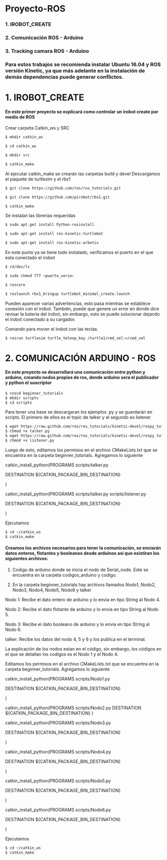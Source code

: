 # Proyecto-ROS

### 1. IROBOT_CREATE
### 2. Comunicación ROS - Arduino
### 3. Tracking camara ROS - Arduino

### Para estos trabajos se recomienda instalar Ubuntu 16.04 y ROS versión Kinetic, ya que más adelante en la instalación de demás dependencias puede generar conflictos.

# 1. IROBOT_CREATE
#### En este primer proyecto se explicará como controlar un irobot create por medio de ROS

Crear carpeta Catkin_ws y SRC
```sh
$ mkdir catkin_ws

$ cd catkin_ws

$ mkdir src

$ catkin_make
```
Al ejecutar catkin_make se crearán las carpetas build y devel
Descargamos el paquete de turtlesim y el rbx1
```sh
$ git clone https://github.com/ros/ros_tutorials.git

$ git clone https://github.com/pirobot/rbx1.git

$ catkin_make
```
Se instalan las librerias requeridas
```sh
$ sudo apt.get install Python-rosinstall

$ sudo apt-get install ros-kinetic-turtlebot

$ sudo apt-get install ros-kinetic-arbotix
```
En este punto ya se tiene todo instalado, verificamos el puerto en el que esta conectado el irobot
```sh
$ cd/dev/ls

$ sudo chmod 777 <puerto_serie>

$ roscore

$ roslaunch rbx1_bringup turtlebot_minimal_create.launch
```
Pueden aparecer varias advertencias, esto pasa mientras se establece conexión con el irobot. También, puede que genere un error en donde dice revisar la batería del irobot, sin embargo, esto se puede solucionar dejando el irobot conectado a su cargador.

Comando para mover el irobot con las teclas.
```sh
$ rosrun turtlesim turtle_teleop_key /turtle1/cmd_vel:=/cmd_vel
```
# 2. COMUNICACIÓN ARDUINO - ROS

#### En este proyecto se desarrollará una comunicación entre python y arduino, creando nodos propios de ros, donde arduino sera el publicador y python el suscriptor
```sh
$ roscd beginner_tutorials
$ mkdir scripts
$ cd scripts
```
Para tener una base se descargaran los ejemplos .py y se guardarán en scripts. El primero de ellos es el topic de talker y el segundo es listener
```sh
$ wget https://raw.github.com/ros/ros_tutorials/kinetic-devel/rospy_tutorials/001_talker_listener/talker.py
$ chmod +x talker.py
$ wget https://raw.github.com/ros/ros_tutorials/kinetic-devel/rospy_tutorials/001_talker_listener/listener.py
$ chmod +x listener.py
```
Luego de esto, editamos los permisos en el archivo CMakeLists.txt que se encuentra en la carpeta beginner_tutorials. Agregamos lo siguiente

catkin_install_python(PROGRAMS scripts/talker.py

  DESTINATION ${CATKIN_PACKAGE_BIN_DESTINATION}

)

catkin_install_python(PROGRAMS scripts/talker.py scripts/listener.py
  
  DESTINATION ${CATKIN_PACKAGE_BIN_DESTINATION}

)

Ejecutamos
```sh
$ cd ~/catkin_ws
$ catkin_make
```

#### Creamos los archivos necesarios para tener la comunicación, se enviarán datos enteros, flotantes y booleanos desde arduinos asi que existiran los siguientes archivos:

1. Codigo de arduino donde se inicia el nodo de Serial_node. Este se encuentra en la carpeta codigos_arduino y codigo.

2. En la carpeta beginner_tutorials hay archivos llamados Nodo1, Nodo2, Nodo3, Nodo4, Nodo5, Nodo6 y talker

  Nodo 1: Recibe el dato entero de arduino y lo envia en tipo String al Nodo 4.
  
  Nodo 2: Recibe el dato flotante de arduino y lo envia en tipo String al Nodo 5.
  
  Nodo 3: Recibe el dato booleano de arduino y lo envia en tipo String al Nodo 6.
  
  talker: Recibe los datos del nodo 4, 5 y 6 y los publica en el terminal.

La explicación de los nodos estan en el código, sin embargo, los códigos en el que se detallan los codigos es el Nodo 1 y el Nodo 4.
  
Editamos los permisos en el archivo CMakeLists.txt que se encuentra en la carpeta beginner_tutorials. Agregamos lo siguiente

catkin_install_python(PROGRAMS scripts/Nodo1.py

  DESTINATION ${CATKIN_PACKAGE_BIN_DESTINATION}

)

catkin_install_python(PROGRAMS scripts/Nodo2.py
  DESTINATION ${CATKIN_PACKAGE_BIN_DESTINATION}
)

catkin_install_python(PROGRAMS scripts/Nodo3.py

  DESTINATION ${CATKIN_PACKAGE_BIN_DESTINATION}
  
)

catkin_install_python(PROGRAMS scripts/Nodo4.py

  DESTINATION ${CATKIN_PACKAGE_BIN_DESTINATION}
  
)

catkin_install_python(PROGRAMS scripts/Nodo5.py

  DESTINATION ${CATKIN_PACKAGE_BIN_DESTINATION}
  
)

catkin_install_python(PROGRAMS scripts/Nodo6.py

  DESTINATION ${CATKIN_PACKAGE_BIN_DESTINATION}
  
)

Ejecutamos
```sh
$ cd ~/catkin_ws
$ catkin_make
```

